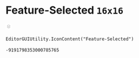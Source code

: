 # Feature-Selected `16x16`
<img src="/img/Feature-Selected.png" width=16 height=16>

``` CSharp
EditorGUIUtility.IconContent("Feature-Selected")
```
```
-9191798353000785765
```
